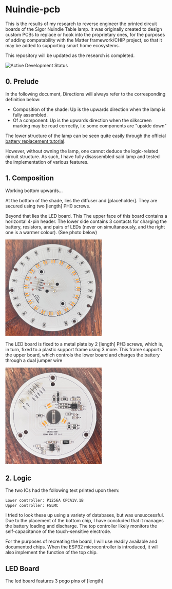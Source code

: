 # Nuindie-pcb

This is the results of my research to reverse engineer the printed circuit boards of the Sigor Nuindie Table lamp.
It was originally created to design custom PCBs to replace or hook into the proprietary ones, for the purposes of adding compatability with the Matter framework/CHIP project, so that it may be added to supporting smart home ecosystems.

This repository will be updated as the research is completed.

![Active Development Status](https://img.shields.io/badge/Status-Active_Development-green)

## 0. Prelude

In the following document, Directions will always refer to the corresponding definition below:
- Composition of the shade: Up is the upwards direction when the lamp is fully assembled.
- Of a component: Up is the upwards direction when the silkscreen marking may be read correctly, i.e some components are "upside down"

The lower structure of the lamp can be seen quite easily through the official [battery replacement tutorial](https://www.youtube.com/watch?v=30Anm9yBXpk).

However, without owning the lamp, one cannot deduce the logic-related circuit structure. As such, I have fully disassembled said lamp and tested the implementation of various features.

## 1. Composition

Working bottom upwards...

At the bottom of the shade, lies the diffuser and [placeholder]. They are secured using two [length] PH0 screws.

Beyond that lies the LED board. This The upper face of this board contains a horizontal 4-pin header. The lower side contains 3 contacts for charging the battery, resistors, and pairs of LEDs (never on simultaneously, and the right one is a warmer colour). (See photo below)

<img src="https://github.com/cph101/nuindie-pcb/blob/main/LED_Board.jpg?raw=true" alt="The LED board underside" height="300px" />

The LED board is fixed to a metal plate by 2 [length] PH3 screws, which is, in turn, fixed to a plastic support frame using 3 more.
This frame supports the upper board, which controls the lower board and charges the battery through a dual jumper wire

<img src="https://github.com/cph101/nuindie-pcb/blob/main/Logic_Board.jpg?raw=true" alt="The logic board top side" height="300px" />

## 2. Logic

The two ICs had the following text printed upon them:
```
Lower controller: P1256A CPCA1V.1B
Upper controller: F5LMC
```

I tried to look these up using a variety of databases, but was unsuccessful. Due to the placement of the bottom chip, I have concluded that it manages the battery loading and discharge. The top controller likely monitors the self-capacitance of the touch-sensitive electrode.

For the purposes of recreating the board, I will use readily available and documented chips. When the ESP32 microcontroller is introduced, it will also implement the function of the top chip.

## LED Board

The led board features 3 pogo pins of [length]
